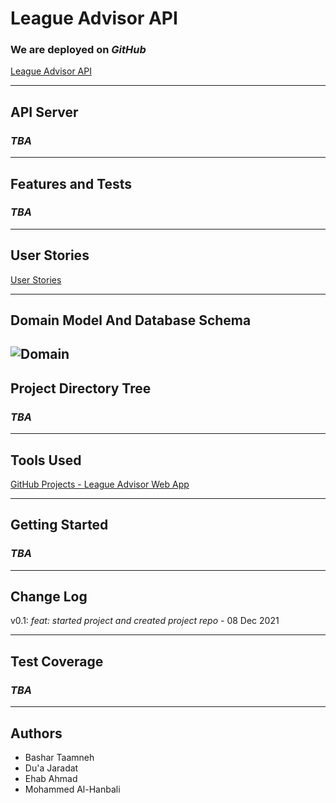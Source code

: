 # League Advisor API

### We are deployed on *GitHub*

[League Advisor API](https://github.com/League-Advisor/league-advisor-api)

---

## API Server

### *TBA*

---

## Features and Tests

### *TBA*

---

## User Stories

[User Stories](https://github.com/orgs/League-Advisor/projects/2)


---

## Domain Model And Database Schema

![Domain](https://cdn.discordapp.com/attachments/905518241651228712/918253198144319548/Domain_Model.png)
---

## Project Directory Tree

### *TBA*

---

## Tools Used

[GitHub Projects - League Advisor Web App](https://github.com/orgs/League-Advisor/projects/2)

---

## Getting Started

### *TBA*

---

## Change Log

v0.1: _feat: started project and created project repo_ - 08 Dec 2021

---

## Test Coverage

### *TBA*

---

## Authors

- Bashar Taamneh
- Du'a Jaradat
- Ehab Ahmad
- Mohammed Al-Hanbali
